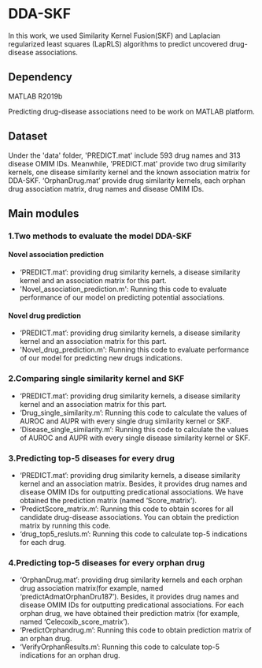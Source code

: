 # DDA-SKF
In this work, we used Similarity Kernel Fusion(SKF) and Laplacian regularized least squares (LapRLS) algorithms to predict uncovered drug-disease associations. 

## Dependency

MATLAB R2019b

Predicting drug-disease associations need to be work on MATLAB platform. 

## Dataset

Under the 'data' folder, 'PREDICT.mat' include 593 drug names and 313 disease OMIM IDs. Meanwhile, 'PREDICT.mat' provide two drug similarity kernels, one disease similarity kernel and the known association matrix for DDA-SKF. ‘OrphanDrug.mat’ provide drug similarity kernels, each orphan drug association matrix, drug names and disease OMIM IDs.

## Main modules

### 1.Two methods to evaluate the model DDA-SKF

#### Novel association prediction

* ‘PREDICT.mat’: providing drug similarity kernels, a disease similarity kernel and an association matrix for this part.
* 'Novel_association_prediction.m': Running this code to evaluate performance of our model on predicting potential associations. 

#### Novel drug prediction

* ‘PREDICT.mat’: providing drug similarity kernels, a disease similarity kernel and an association matrix for this part.
* 'Novel_drug_prediction.m': Running this code to evaluate performance of our model for predicting new drugs indications. 

### 2.Comparing single similarity kernel and SKF

* ‘PREDICT.mat’: providing drug similarity kernels, a disease similarity kernel and an association matrix for this part.
* ‘Drug_single_similarity.m’: Running this code to calculate the values of AUROC and AUPR with every single drug similarity kernel or SKF.
* ‘Disease_single_similarity.m’: Running this code to calculate the values of AUROC and AUPR with every single disease similarity kernel or SKF.

### 3.Predicting top-5 diseases for every drug

* ‘PREDICT.mat’: providing drug similarity kernels, a disease similarity kernel and an association matrix. Besides, it provides drug names and disease OMIM IDs for outputting predicational associations. We have obtained the prediction matrix (named ‘Score_matrix’).
* ‘PredictScore_matrix.m’: Running this code to obtain scores for all candidate drug-disease associations. You can obtain the prediction matrix by running this code.
* ‘drug_top5_resluts.m’: Running this code to calculate top-5 indications for each drug.

### 4.Predicting top-5 diseases for every orphan drug

* ‘OrphanDrug.mat’: providing drug similarity kernels and each orphan drug association matrix(for example, named ‘predictAdmatOrphanDru187’). Besides, it provides drug names and disease OMIM IDs for outputting predicational associations. For each orphan drug, we have obtained their prediction matrix (for example, named ‘Celecoxib_score_matrix’).
* ‘PredictOrphandrug.m’: Running this code to obtain prediction matrix of an orphan drug.
* ‘VerifyOrphanResults.m’: Running this code to calculate top-5 indications for an orphan drug.

